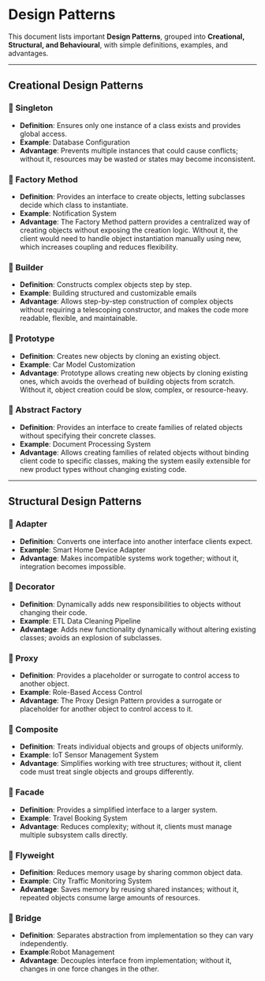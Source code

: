 # Design Patterns

This document lists important **Design Patterns**, grouped into **Creational, Structural, and Behavioural**, with simple definitions, examples, and advantages.

---

## Creational Design Patterns

### 🔹 Singleton
- **Definition**: Ensures only one instance of a class exists and provides global access.  
- **Example**: Database Configuration 
- **Advantage**: Prevents multiple instances that could cause conflicts; without it, resources may be wasted or states may become inconsistent.  

### 🔹 Factory Method
- **Definition**: Provides an interface to create objects, letting subclasses decide which class to instantiate.  
- **Example**: Notification System
- **Advantage**: The Factory Method pattern provides a centralized way of creating objects without exposing the creation logic. Without it, the client would need to handle object instantiation manually using new, which increases coupling and reduces flexibility. 

### 🔹 Builder
- **Definition**: Constructs complex objects step by step.  
- **Example**: Building structured and customizable emails
- **Advantage**: Allows step-by-step construction of complex objects without requiring a telescoping constructor, and makes the code more readable, flexible, and maintainable.

### 🔹 Prototype
- **Definition**: Creates new objects by cloning an existing object.  
- **Example**: Car Model Customization
- **Advantage**: Prototype allows creating new objects by cloning existing ones, which avoids the overhead of building objects from scratch. Without it, object creation could be slow, complex, or resource-heavy.  

### 🔹 Abstract Factory
- **Definition**: Provides an interface to create families of related objects without specifying their concrete classes.  
- **Example**: Document Processing System
- **Advantage**: Allows creating families of related objects without binding client code to specific classes, making the system easily extensible for new product types without changing existing code.

---

## Structural Design Patterns

### 🔹 Adapter
- **Definition**: Converts one interface into another interface clients expect.  
- **Example**: Smart Home Device Adapter  
- **Advantage**: Makes incompatible systems work together; without it, integration becomes impossible.  

### 🔹 Decorator
- **Definition**: Dynamically adds new responsibilities to objects without changing their code.  
- **Example**: ETL Data Cleaning Pipeline
- **Advantage**: Adds new functionality dynamically without altering existing classes; avoids an explosion of subclasses.

### 🔹 Proxy
- **Definition**: Provides a placeholder or surrogate to control access to another object.  
- **Example**: Role-Based Access Control 
- **Advantage**: The Proxy Design Pattern provides a surrogate or placeholder for another object to control access to it.

### 🔹 Composite
- **Definition**: Treats individual objects and groups of objects uniformly.  
- **Example**: IoT Sensor Management System 
- **Advantage**: Simplifies working with tree structures; without it, client code must treat single objects and groups differently.  

### 🔹 Facade
- **Definition**: Provides a simplified interface to a larger system.  
- **Example**: Travel Booking System
- **Advantage**: Reduces complexity; without it, clients must manage multiple subsystem calls directly.  

### 🔹 Flyweight
- **Definition**: Reduces memory usage by sharing common object data.  
- **Example**: City Traffic Monitoring System
- **Advantage**: Saves memory by reusing shared instances; without it, repeated objects consume large amounts of resources.  

### 🔹 Bridge
- **Definition**: Separates abstraction from implementation so they can vary independently.  
- **Example**:Robot Management
- **Advantage**: Decouples interface from implementation; without it, changes in one force changes in the other.  

